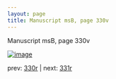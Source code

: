 ```yaml
---
layout: page
title: Manuscript msB, page 330v
---
```


Manuscript msB, page 330v

[![image](http://www.homermultitext.org/iipsrv?OBJ=IIP,1.0&FIF=/project/homer/pyramidal/deepzoom/hmt/vbbifolio/pending/vb_330v_331r.tif&WID=100&CVT=JPEG)](http://www.homermultitext.org/ict2/?urn=urn:cite2:hmt:vbbifolio.pending:vb_330v_331r)

prev:  [330r](../330r) | next:  [331r](../331r)


